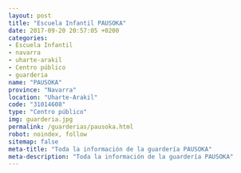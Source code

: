 ```yaml
---
layout: post
title: "Escuela Infantil PAUSOKA"
date: 2017-09-20 20:57:05 +0200
categories:
- Escuela Infantil
- navarra
- uharte-arakil
- Centro público
- guarderia
name: "PAUSOKA"
province: "Navarra"
location: "Uharte-Arakil"
code: "31014608"
type: "Centro público"
img: guarderia.jpg
permalink: /guarderias/pausoka.html
robot: noindex, follow
sitemap: false
meta-title: "Toda la información de la guardería PAUSOKA"
meta-description: "Toda la información de la guardería PAUSOKA"
---
```


